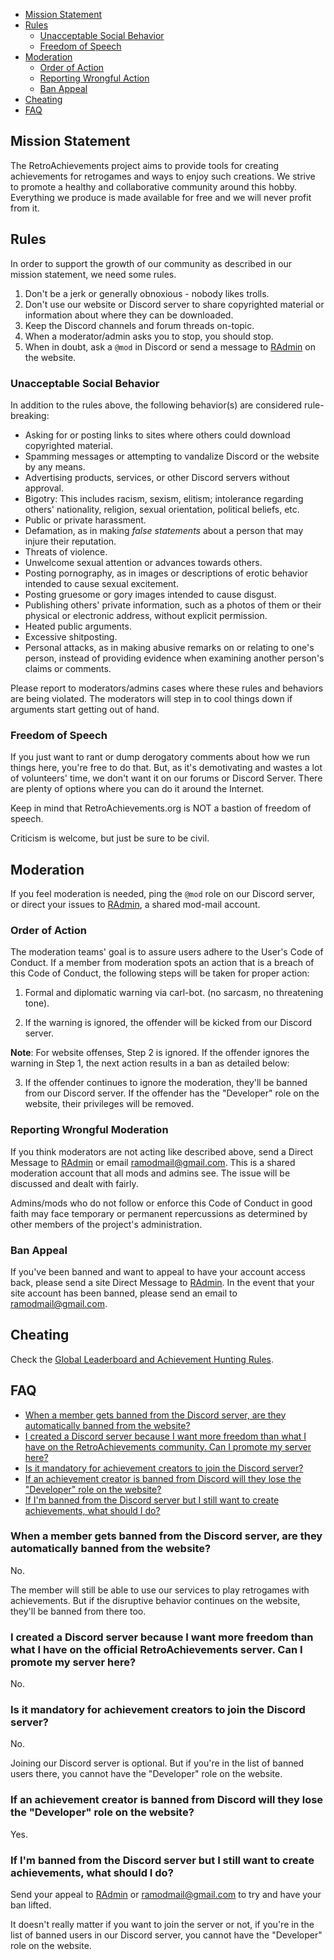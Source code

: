 - [Mission Statement](#mission-statement)
- [Rules](#rules)
    - [Unacceptable Social Behavior](#unacceptable-social-behavior)
    - [Freedom of Speech](#freedom-of-speech)
- [Moderation](#moderation)
	- [Order of Action](#order-of-action)
    - [Reporting Wrongful Action](#reporting-wrongful-action)
    - [Ban Appeal](#ban-appeal)
- [Cheating](#cheating)
- [FAQ](#faq)


## Mission Statement

The RetroAchievements project aims to provide tools for creating achievements for retrogames and ways to enjoy such creations. We strive to promote a healthy and collaborative community around this hobby. Everything we produce is made available for free and we will never profit from it.


## Rules

In order to support the growth of our community as described in our mission statement, we need some rules. 

1. Don't be a jerk or generally obnoxious - nobody likes trolls.
2. Don't use our website or Discord server to share copyrighted material or information about where they can be downloaded.
3. Keep the Discord channels and forum threads on-topic.
4. When a moderator/admin asks you to stop, you should stop.
5. When in doubt, ask a `@mod` in Discord or send a message to [RAdmin](http://retroachievements.org/createmessage.php?t=RAdmin) on the website.


### Unacceptable Social Behavior

In addition to the rules above, the following behavior(s) are considered rule-breaking:
- Asking for or posting links to sites where others could download copyrighted material.
- Spamming messages or attempting to vandalize Discord or the website by any means.
- Advertising products, services, or other Discord servers without approval.
- Bigotry: This includes racism, sexism, elitism; intolerance regarding others' nationality, religion, sexual orientation, political beliefs, etc.
- Public or private harassment.
- Defamation, as in making *false statements* about a person that may injure their reputation.
- Threats of violence.
- Unwelcome sexual attention or advances towards others.
- Posting pornography, as in images or descriptions of erotic behavior intended to cause sexual excitement. 
- Posting gruesome or gory images intended to cause disgust.
- Publishing others' private information, such as a photos of them or their physical or electronic address, without explicit permission.
- Heated public arguments.
- Excessive shitposting.
- Personal attacks, as in making abusive remarks on or relating to one's person, instead of providing evidence when examining another person's claims or comments.

Please report  to moderators/admins cases where these rules and behaviors are being violated. The moderators will step in to cool things down if arguments start getting out of hand.


### Freedom of Speech

If you just want to rant or dump derogatory comments about how we run things here, you're free to do that. But, as it's demotivating and wastes a lot of volunteers' time, we don't want it on our forums or Discord Server. There are plenty of options where you can do it around the Internet.

Keep in mind that RetroAchievements.org is NOT a bastion of freedom of speech.

Criticism is welcome, but just be sure to be civil.


## Moderation

If you feel moderation is needed, ping the `@mod` role on our Discord server, or direct your issues to [RAdmin](http://retroachievements.org/createmessage.php?t=RAdmin), a shared mod-mail account.


### Order of Action

The moderation teams' goal is to assure users adhere to the User's Code of Conduct. If a member from moderation spots an action that is a breach of this Code of Conduct, the following steps will be taken for proper action:

1. Formal and diplomatic warning via carl-bot. (no sarcasm, no threatening tone).

2. If the warning is ignored, the offender will be kicked from our Discord server.

**Note**: For website offenses, Step 2 is ignored. If the offender ignores the warning in Step 1, the next action results in a ban as detailed below:

3. If the offender continues to ignore the moderation, they'll be banned from our Discord server. If the offender has the "Developer" role on the website, their privileges will be removed.


### Reporting Wrongful Moderation

If you think moderators are not acting like described above, send a Direct Message to [RAdmin](http://retroachievements.org/createmessage.php?t=RAdmin) or email <ramodmail@gmail.com>. This is a shared moderation account that all mods and admins see. The issue will be discussed and dealt with fairly.

Admins/mods who do not follow or enforce this Code of Conduct in good faith may face temporary or permanent repercussions as determined by other members of the project's administration.


### Ban Appeal

If you've been banned and want to appeal to have your account access back, please send a site Direct Message to [RAdmin](http://retroachievements.org/createmessage.php?t=RAdmin). In the event that your site account has been banned, please send an email to <ramodmail@gmail.com>.


## Cheating

Check the [Global Leaderboard and Achievement Hunting Rules](global-leaderboard-and-achievement-hunting-rules.md).


## FAQ

- [When a member gets banned from the Discord server, are they automatically banned from the website?](#when-a-member-gets-banned-from-the-discord-server-are-they-automatically-banned-from-the-website)
- [I created a Discord server because I want more freedom than what I have on the RetroAchievements community. Can I promote my server here?](#i-created-a-discord-server-because-i-want-more-freedom-than-what-i-have-on-the-retroachievements-community-can-i-promote-my-server-here)
- [Is it mandatory for achievement creators to join the Discord server?](#is-it-mandatory-for-achievement-creators-to-join-the-discord-server)
- [If an achievement creator is banned from Discord will they lose the "Developer" role on the website?](#if-an-achievement-creator-is-banned-from-discord-will-they-lose-the-developer-role-on-the-website)
- [If I'm banned from the Discord server but I still want to create achievements, what should I do?](#if-im-banned-from-the-discord-server-but-i-still-want-to-create-achievements-what-should-i-do)


### When a member gets banned from the Discord server, are they automatically banned from the website?

No.

The member will still be able to use our services to play retrogames with achievements. But if the disruptive behavior continues on the website, they'll be banned from there too.



### I created a Discord server because I want more freedom than what I have on the official RetroAchievements server. Can I promote my server here?

No.


### Is it mandatory for achievement creators to join the Discord server?

No.

Joining our Discord server is optional. But if you're in the list of banned users there, you cannot have the "Developer" role on the website.



### If an achievement creator is banned from Discord will they lose the "Developer" role on the website?

Yes.



### If I'm banned from the Discord server but I still want to create achievements, what should I do?

Send your appeal to [RAdmin](http://retroachievements.org/createmessage.php?t=RAdmin) or <ramodmail@gmail.com> to try and have your ban lifted.

It doesn't really matter if you want to join the server or not, if you're in the list of banned users in our Discord server, you cannot have the "Developer" role on the website. 


